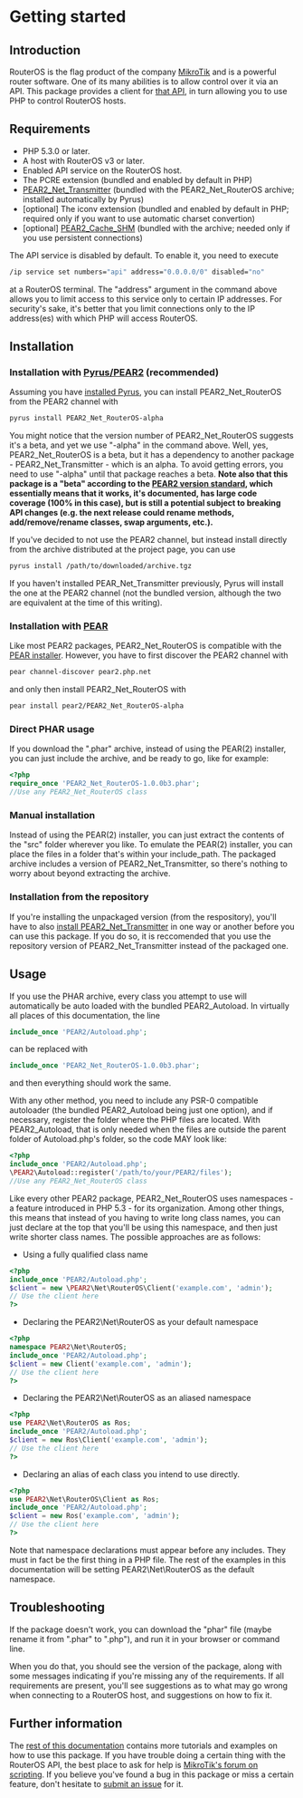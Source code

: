 # Getting started
## Introduction
RouterOS is the flag product of the company [MikroTik](http://mikrotik.com) and is a powerful router software. One of its many abilities is to allow control over it via an API. This package provides a client for [that API](http://wiki.mikrotik.com/wiki/Manual:API), in turn allowing you to use PHP to control RouterOS hosts.
## Requirements
* PHP 5.3.0 or later. 
* A host with RouterOS v3 or later. 
* Enabled API service on the RouterOS host.
* The PCRE extension (bundled and enabled by default in PHP)
* [PEAR2_Net_Transmitter](http://pear2.github.com/Net_Transmitter/) (bundled with the PEAR2_Net_RouterOS archive; installed automatically by Pyrus)
* [optional] The iconv extension (bundled and enabled by default in PHP; required only if you want to use automatic charset convertion)
* [optional] [PEAR2_Cache_SHM](http://pear2.github.com/Cache_SHM/) (bundled with the archive; needed only if you use persistent connections)

The API service is disabled by default. To enable it, you need to execute 
```sh
/ip service set numbers="api" address="0.0.0.0/0" disabled="no"
```
at a RouterOS terminal. The "address" argument in the command above allows you to limit access to this service only to certain IP addresses. For security's sake, it's better that you limit connections only to the IP address(es) with which PHP will access RouterOS.
## Installation
### Installation with [Pyrus/PEAR2](http://pear2.php.net/) (recommended)
Assuming you have [installed Pyrus](http://pear.php.net/manual/en/installationpyrus.introduction.php), you can install PEAR2_Net_RouterOS from the PEAR2 channel with

```sh
pyrus install PEAR2_Net_RouterOS-alpha
```

You might notice that the version number of PEAR2_Net_RouterOS suggests it's a beta, and yet we use "-alpha" in the command above. Well, yes, PEAR2_Net_RouterOS is a beta, but it has a dependency to another package - PEAR2_Net_Transmitter - which is an alpha. To avoid getting errors, you need to use "-alpha" until that package reaches a beta. __Note also that this package is a "beta" according to the [PEAR2 version standard](https://wiki.php.net/pear/rfc/pear2_versioning_standard_revision), which essentially means that it works, it's documented, has large code coverage (100% in this case), but is still a potential subject to breaking API changes (e.g. the next release could rename methods, add/remove/rename classes, swap arguments, etc.).__

If you've decided to not use the PEAR2 channel, but instead install directly from the archive distributed at the project page, you can use

```sh
pyrus install /path/to/downloaded/archive.tgz
```

If you haven't installed PEAR_Net_Transmitter previously, Pyrus will install the one at the PEAR2 channel (not the bundled version, although the two are equivalent at the time of this writing).

### Installation with [PEAR](http://pear.php.net/)
Like most PEAR2 packages, PEAR2_Net_RouterOS is compatible with the [PEAR installer](http://pear.php.net/manual/en/installation.getting.php). However, you have to first discover the PEAR2 channel with

```sh
pear channel-discover pear2.php.net
```

and only then install PEAR2_Net_RouterOS with
```sh
pear install pear2/PEAR2_Net_RouterOS-alpha
```
### Direct PHAR usage
If you download the ".phar" archive, instead of using the PEAR(2) installer, you can just include the archive, and be ready to go, like for example:

```php
<?php
require_once 'PEAR2_Net_RouterOS-1.0.0b3.phar';
//Use any PEAR2_Net_RouterOS class
```

### Manual installation
Instead of using the PEAR(2) installer, you can just extract the contents of the "src" folder wherever you like. To emulate the PEAR(2) installer, you can place the files in a folder that's within your include_path. The packaged archive includes a version of PEAR2_Net_Transmitter, so there's nothing to worry about beyond extracting the archive.

### Installation from the repository
If you're installing the unpackaged version (from the respository), you'll have to also [install PEAR2_Net_Transmitter](/pear2/Net_Transmitter/wiki/Getting-started) in one way or another before you can use this package. If you do so, it is reccomended that you use the repository version of PEAR2_Net_Transmitter instead of the packaged one.

## Usage
If you use the PHAR archive, every class you attempt to use will automatically be auto loaded with the bundled PEAR2_Autoload. In virtually all places of this documentation, the line

```php
include_once 'PEAR2/Autoload.php';
```

can be replaced with

```php
include_once 'PEAR2_Net_RouterOS-1.0.0b3.phar';
```

and then everything should work the same.

With any other method, you need to include any PSR-0 compatible autoloader (the bundled PEAR2_Autoload being just one option), and if necessary, register the folder where the PHP files are located. With PEAR2_Autoload, that is only needed when the files are outside the parent folder of Autoload.php's folder, so the code MAY look like:

```php
<?php
include_once 'PEAR2/Autoload.php';
\PEAR2\Autoload::register('/path/to/your/PEAR2/files');
//Use any PEAR2_Net_RouterOS class
```

Like every other PEAR2 package, PEAR2_Net_RouterOS uses namespaces - a feature introduced in PHP 5.3 - for its organization. Among other things, this means that instead of you having to write long class names, you can just declare at the top that you'll be using this namespace, and then just write shorter class names. The possible approaches are as follows:

* Using a fully qualified class name

```php
<?php
include_once 'PEAR2/Autoload.php';
$client = new \PEAR2\Net\RouterOS\Client('example.com', 'admin');
// Use the client here
?>
```
* Declaring the PEAR2\Net\RouterOS as your default namespace
 
```php
<?php
namespace PEAR2\Net\RouterOS;
include_once 'PEAR2/Autoload.php';
$client = new Client('example.com', 'admin');
// Use the client here
?>
```
* Declaring the PEAR2\Net\RouterOS as an aliased namespace
 
```php
<?php
use PEAR2\Net\RouterOS as Ros;
include_once 'PEAR2/Autoload.php';
$client = new Ros\Client('example.com', 'admin');
// Use the client here
?>
```
* Declaring an alias of each class you intend to use directly.

```php
<?php
use PEAR2\Net\RouterOS\Client as Ros;
include_once 'PEAR2/Autoload.php';
$client = new Ros('example.com', 'admin');
// Use the client here
?>
```

Note that namespace declarations must appear before any includes. They must in fact be the first thing in a PHP file. The rest of the examples in this documentation will be setting PEAR2\Net\RouterOS as the default namespace.

## Troubleshooting
If the package doesn't work, you can download the "phar" file (maybe rename it from ".phar" to ".php"), and run it in your browser or command line.

When you do that, you should see the version of the package, along with some messages indicating if you're missing any of the requirements. If all requirements are present, you'll see suggestions as to what may go wrong when connecting to a RouterOS host, and suggestions on how to fix it.

## Further information
The [rest of this documentation](../wiki) contains more tutorials and examples on how to use this package. If you have trouble doing a certain thing with the RouterOS API, the best place to ask for help is [MikroTik's forum on scripting](http://forum.mikrotik.com/viewforum.php?f=9). If you believe you've found a bug in this package or miss a certain feature, don't hesitate to [submit an issue](../issues/new) for it.